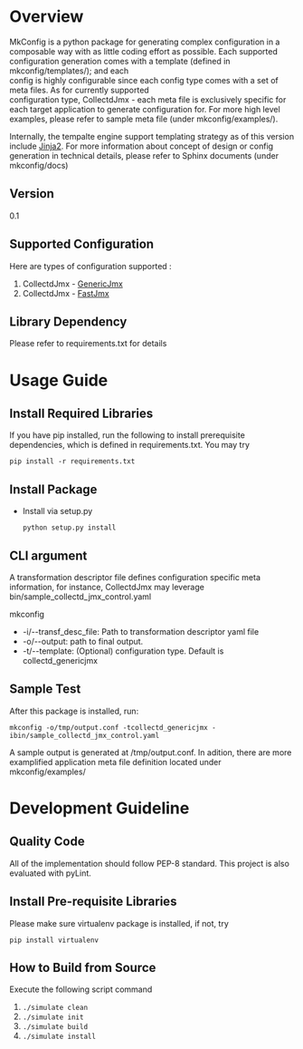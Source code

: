 Overview
========
MkConfig is a python package for generating complex configuration in a composable way with as little coding effort as
 possible. Each supported configuration generation comes with a template (defined in mkconfig/templates/); and each  
config is highly configurable since each config type comes with a set of meta files. As for currently supported  
configuration type, CollectdJmx - each meta file is exclusively specific for each target application to generate 
configuration for. For more high level examples, please refer to sample meta file (under mkconfig/examples/).

Internally, the tempalte engine support templating strategy as of this version include 
[Jinja2](http://jinja.pocoo.org/docs/2.9/extensions/). For more information about concept of design or config  
generation in technical details, please refer to Sphinx documents (under mkconfig/docs)   

Version
--------
0.1

Supported Configuration
-----------------------
Here are types of configuration supported :
1. CollectdJmx - [GenericJmx](https://collectd.org/wiki/index.php/Plugin:GenericJMX)
1. CollectdJmx - [FastJmx](https://github.com/egineering-llc/collectd-fast-jmx)

Library Dependency
------------------
Please refer to requirements.txt for details

Usage Guide
===========

Install Required Libraries
----------------------
If you have pip installed, run the following to install prerequisite dependencies, which is
defined in requirements.txt. You may try

`pip install -r requirements.txt`


Install Package
-----------
- Install via setup.py

    `python setup.py install`

CLI argument
------------
A transformation descriptor file defines configuration specific meta information, for instance, CollectdJmx may 
leverage bin/sample_collectd_jmx_control.yaml

mkconfig
- -i/--transf_desc_file: Path to transformation descriptor yaml file
- -o/--output: path to final output.
- -t/--template: (Optional) configuration type. Default is collectd_genericjmx

Sample Test
-----------
After this package is installed, run:

`mkconfig -o/tmp/output.conf -tcollectd_genericjmx -ibin/sample_collectd_jmx_control.yaml`

A sample output is generated at /tmp/output.conf. In adition, there are more examplified application meta file 
definition located under mkconfig/examples/



Development Guideline
=====================

Quality Code
-------------
All of the implementation should follow PEP-8 standard. This project is also evaluated with pyLint.

Install Pre-requisite Libraries
-------------------------------
Please make sure virtualenv package is installed, if not, try

`pip install virtualenv`

How to Build from Source
-------------------------
Execute the following script command
1. `./simulate clean`
2. `./simulate init`
2. `./simulate build`
3. `./simulate install`
